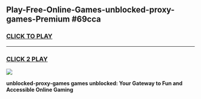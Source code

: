 
## Play-Free-Online-Games-unblocked-proxy-games-Premium #69cca
<h3>
<a href="https://premium.freeplayer.one?title=unblocked-proxy-games&ref=8M">CLICK TO PLAY</a></h3>
<hr>

<h3>
<a href="https://premium.freeplayer.one?title=unblocked-proxy-games&ref=8M">CLICK 2 PLAY</a>
  
</h3>

<a href="https://premium.freeplayer.one?title=unblocked-proxy-games&ref=8M"><img src="https://clearcache.store/games.png"></a>


**unblocked-proxy-games games unblocked: Your Gateway to Fun and Accessible Online Gaming**
